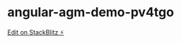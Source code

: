 # angular-agm-demo-pv4tgo

[Edit on StackBlitz ⚡️](https://stackblitz.com/edit/angular-agm-demo-pv4tgo)